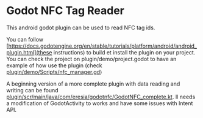 # Godot NFC Tag Reader

This android godot plugin can be used to read NFC tag ids.

You can follow [https://docs.godotengine.org/en/stable/tutorials/platform/android/android_plugin.html](these instructions) to build et install the plugin on your project. You can check the project on plugin/demo/project.godot to have an example of how use the plugin (check [plugin/demo/Scripts/nfc_manager.gd](plugin/demo/Scripts/nfc_manager.gd))

A beginning version of a more complete plugin with data reading and writing can be found [plugin/scr/main/java/com/eresia/godotnfc/GodotNFC_complete.kt](here). Il needs a modification of GodotActivity to works and have some issues with Intent API.